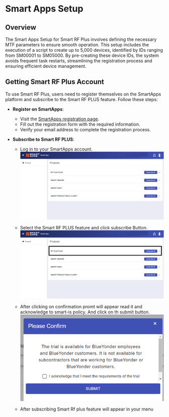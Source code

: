 # Smart Apps Setup

## Overview

The Smart Apps Setup for Smart RF Plus involves defining the necessary MTF  parameters to ensure smooth operation. This setup includes the execution of a script to create up to 5,000 devices, identified by IDs ranging from SM00001 to SM05000. By pre-creating these device IDs, the system avoids frequent task restarts, streamlining the registration process and ensuring efficient device management.

## Getting Smart RF Plus Account

To use Smart RF Plus, users need to register themselves on the SmartApps platform and subscribe to the Smart RF PLUS feature. Follow these steps:

- **Register on SmartApps**:
   - Visit the [SmartApps registration page](https://apps.smart-is.com/).
   - Fill out the registration form with the required information.
   - Verify your email address to complete the registration process.

- **Subscribe to Smart RF PLUS**:
   - Log in to your SmartApps account.
   ![Smartapphome](./attachments/Smartapp/smartapphome.png)

   - Select the Smart RF PLUS feature and click subscribe Button.
   ![Rfsubscrib](./attachments/Smartapp/RFsubscribe.png)
   - After clicking on confirmation promt will appear read it and acknowledge to smart-is policy. And click on th submit button.
   ![Confirmationoprompt](./attachments/Smartapp/cofirmation.png)

   - After subscribing Smart Rf plus feature will appear in your menu
  
